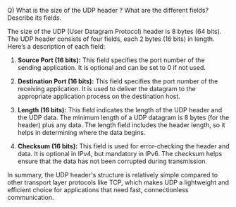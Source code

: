 
Q) What is the size of the UDP header ? What are the different fields? Describe its fields.


The size of the UDP (User Datagram Protocol) header is 8 bytes (64 bits). The UDP header consists of four fields, each 2 bytes (16 bits) in length. Here’s a description of each field:

1. **Source Port (16 bits):** This field specifies the port number of the sending application. It is optional and can be set to 0 if not used.

2. **Destination Port (16 bits):** This field specifies the port number of the receiving application. It is used to deliver the datagram to the appropriate application process on the destination host.

3. **Length (16 bits):** This field indicates the length of the UDP header and the UDP data. The minimum length of a UDP datagram is 8 bytes (for the header) plus any data. The length field includes the header length, so it helps in determining where the data begins.

4. **Checksum (16 bits):** This field is used for error-checking the header and data. It is optional in IPv4, but mandatory in IPv6. The checksum helps ensure that the data has not been corrupted during transmission.

In summary, the UDP header's structure is relatively simple compared to other transport layer protocols like TCP, which makes UDP a lightweight and efficient choice for applications that need fast, connectionless communication.